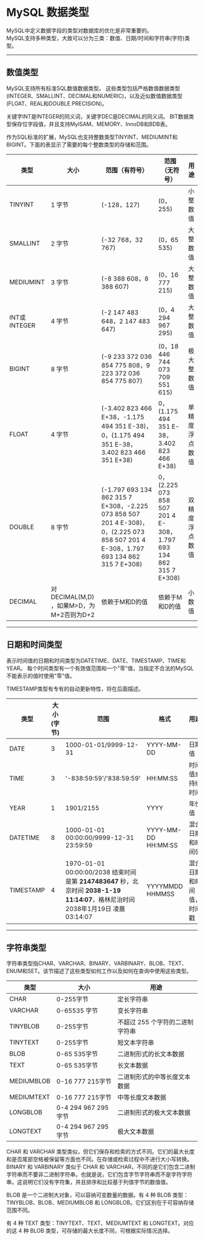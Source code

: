 # MySQL 数据类型

  MySQL中定义数据字段的类型对数据库的优化是非常重要的。  
  MySQL支持多种类型，大致可以分为三类：数值、日期/时间和字符串(字符)类型。  

* * *

## 数值类型

  MySQL支持所有标准SQL数值数据类型。
  这些类型包括严格数值数据类型(INTEGER、SMALLINT、DECIMAL和NUMERIC)，以及近似数值数据类型(FLOAT、REAL和DOUBLE PRECISION)。

  关键字INT是INTEGER的同义词，关键字DEC是DECIMAL的同义词。
  BIT数据类型保存位字段值，并且支持MyISAM、MEMORY、InnoDB和BDB表。

  作为SQL标准的扩展，MySQL也支持整数类型TINYINT、MEDIUMINT和BIGINT。下面的表显示了需要的每个整数类型的存储和范围。

| 类型 | 大小 | 范围（有符号） | 范围（无符号） | 用途 |
|----|----|----|----|----|
| TINYINT | 1 字节 | (-128，127) | (0，255) | 小整数值 |
| SMALLINT | 2 字节 | (-32 768，32 767) | (0，65 535) | 大整数值 |
| MEDIUMINT | 3 字节 | (-8 388 608，8 388 607) | (0，16 777 215) | 大整数值 |
| INT或INTEGER | 4 字节 | (-2 147 483 648，2 147 483 647) | (0，4 294 967 295) | 大整数值 |
| BIGINT | 8 字节 | (-9 233 372 036 854 775 808，9 223 372 036 854 775 807) | (0，18 446 744 073 709 551 615) | 极大整数值 |
| FLOAT | 4 字节 | (-3.402 823 466 E+38，-1.175 494 351 E-38)，0，(1.175 494 351 E-38，3.402 823 466 351 E+38) | 0，(1.175 494 351 E-38，3.402 823 466 E+38) | 单精度浮点数值 |
| DOUBLE | 8 字节 | (-1.797 693 134 862 315 7 E+308，-2.225 073 858 507 201 4 E-308)，0，(2.225 073 858 507 201 4 E-308，1.797 693 134 862 315 7 E+308) | 0，(2.225 073 858 507 201 4 E-308，1.797 693 134 862 315 7 E+308) | 双精度浮点数值 |
| DECIMAL | 对DECIMAL(M,D) ，如果M>D，为M+2否则为D+2 | 依赖于M和D的值 | 依赖于M和D的值 | 小数值 |

* * *

## 日期和时间类型

  表示时间值的日期和时间类型为DATETIME、DATE、TIMESTAMP、TIME和YEAR。
  每个时间类型有一个有效值范围和一个"零"值，当指定不合法的MySQL不能表示的值时使用"零"值。

  TIMESTAMP类型有专有的自动更新特性，将在后面描述。

| 类型 | 大小(字节) | 范围 | 格式 | 用途 |
|----|----|----|----|----|
| DATE | 3 | 1000-01-01/9999-12-31 | YYYY-MM-DD | 日期值 |
| TIME | 3 | '-838:59:59'/'838:59:59' | HH:MM:SS | 时间值或持续时间 |
| YEAR | 1 | 1901/2155 | YYYY | 年份值 |
| DATETIME | 8 | 1000-01-01 00:00:00/9999-12-31 23:59:59 | YYYY-MM-DD HH:MM:SS | 混合日期和时间值 |
| TIMESTAMP | 4 |1970-01-01 00:00:00/2038 结束时间是第 **2147483647** 秒，北京时间 **2038-1-19 11:14:07**，格林尼治时间 2038年1月19日 凌晨 03:14:07  | YYYYMMDD HHMMSS | 混合日期和时间值，时间戳 |

* * *

## 字符串类型

  字符串类型指CHAR、VARCHAR、BINARY、VARBINARY、BLOB、TEXT、ENUM和SET。该节描述了这些类型如何工作以及如何在查询中使用这些类型。

| 类型 | 大小 | 用途 |
|----|----|----|
| CHAR | 0-255字节 | 定长字符串 |
| VARCHAR | 0-65535 字节 | 变长字符串 |
| TINYBLOB | 0-255字节 | 不超过 255 个字符的二进制字符串 |
| TINYTEXT | 0-255字节 | 短文本字符串 |
| BLOB | 0-65 535字节 | 二进制形式的长文本数据 |
| TEXT | 0-65 535字节 | 长文本数据 |
| MEDIUMBLOB | 0-16 777 215字节 | 二进制形式的中等长度文本数据 |
| MEDIUMTEXT | 0-16 777 215字节 | 中等长度文本数据 |
| LONGBLOB | 0-4 294 967 295字节 | 二进制形式的极大文本数据 |
| LONGTEXT | 0-4 294 967 295字节 | 极大文本数据 |

  CHAR 和 VARCHAR 类型类似，但它们保存和检索的方式不同。它们的最大长度和是否尾部空格被保留等方面也不同。在存储或检索过程中不进行大小写转换。  
  BINARY 和 VARBINARY 类似于 CHAR 和 VARCHAR，不同的是它们包含二进制字符串而不要非二进制字符串。也就是说，它们包含字节字符串而不是字符字符串。这说明它们没有字符集，并且排序和比较基于列值字节的数值值。

  BLOB 是一个二进制大对象，可以容纳可变数量的数据。有 4 种 BLOB 类型：TINYBLOB、BLOB、MEDIUMBLOB 和 LONGBLOB。它们区别在于可容纳存储范围不同。

  有 4 种 TEXT 类型：TINYTEXT、TEXT、MEDIUMTEXT 和 LONGTEXT。对应的这 4 种 BLOB 类型，可存储的最大长度不同，可根据实际情况选择。
